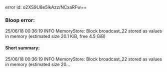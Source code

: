 error id: o2XS9U8e5lkAzz/NCxaRFw==
### Bloop error:

25/06/18 00:36:19 INFO MemoryStore: Block broadcast_22 stored as values in memory (estimated size 20.1 KiB, free 4.5 GiB)
#### Short summary: 

25/06/18 00:36:19 INFO MemoryStore: Block broadcast_22 stored as values in memory (estimated size 20...